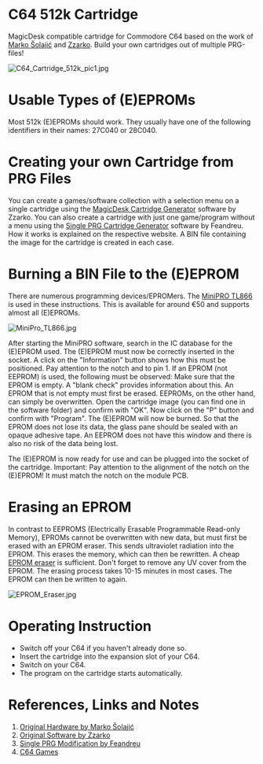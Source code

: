 # C64 512k Cartridge
MagicDesk compatible cartridge for Commodore C64 based on the work of [Marko Šolajić](https://github.com/msolajic/c64-magic-desk-512k) and [Zzarko](https://bitbucket.org/zzarko/magic-desk-cartridge-generator/src/master/). Build your own cartridges out of multiple PRG-files!

![C64_Cartridge_512k_pic1.jpg](https://raw.githubusercontent.com/wagiminator/C64-Collection/master/C64_Cartridge_512k/documentation/C64_Cartridge_512k_pic1.jpg)

# Usable Types of (E)EPROMs
Most 512k (E)EPROMs should work. They usually have one of the following identifiers in their names: 27C040 or 28C040.

# Creating your own Cartridge from PRG Files
You can create a games/software collection with a selection menu on a single cartridge using the [MagicDesk Cartridge Generator](https://bitbucket.org/zzarko/magic-desk-cartridge-generator/src/master/) software by Zzarko. You can also create a cartridge with just one game/program without a menu using the [Single PRG Cartridge Generator](https://github.com/Feandreu/mdeskcrtgenfsp) software by Feandreu. How it works is explained on the respective website. A BIN file containing the image for the cartridge is created in each case.

# Burning a BIN File to the (E)EPROM 
There are numerous programming devices/EPROMers. The [MiniPRO TL866](https://aliexpress.com/wholesale?SearchText=MiniPro+TL866) is used in these instructions. This is available for around €50 and supports almost all (E)EPROMs.

![MiniPro_TL866.jpg](https://raw.githubusercontent.com/wagiminator/C64-Collection/master/C64_Cartridge_8k/documentation/MiniPro_TL866.jpg)

After starting the MiniPRO software, search in the IC database for the (E)EPROM used. The (E)EPROM must now be correctly inserted in the socket. A click on the "Information" button shows how this must be positioned. Pay attention to the notch and to pin 1. If an EPROM (not EEPROM) is used, the following must be observed: Make sure that the EPROM is empty. A "blank check" provides information about this. An EPROM that is not empty must first be erased. EEPROMs, on the other hand, can simply be overwritten. Open the cartridge image (you can find one in the software folder) and confirm with "OK". Now click on the "P" button and confirm with "Program". The (E)EPROM will now be burned. So that the EPROM does not lose its data, the glass pane should be sealed with an opaque adhesive tape. An EEPROM does not have this window and there is also no risk of the data being lost.

The (E)EPROM is now ready for use and can be plugged into the socket of the cartridge. Important: Pay attention to the alignment of the notch on the (E)EPROM! It must match the notch on the module PCB.

# Erasing an EPROM
In contrast to EEPROMS (Electrically Erasable Programmable Read-only Memory), EPROMs cannot be overwritten with new data, but must first be erased with an EPROM eraser. This sends ultraviolet radiation into the EPROM. This erases the memory, which can then be rewritten. A cheap [EPROM eraser](https://aliexpress.com/wholesale?SearchText=eprom+eraser) is sufficient. Don't forget to remove any UV cover from the EPROM. The erasing process takes 10-15 minutes in most cases. The EPROM can then be written to again.

![EPROM_Eraser.jpg](https://raw.githubusercontent.com/wagiminator/C64-Collection/master/C64_Cartridge_8k/documentation/EPROM_Eraser.jpg)

# Operating Instruction
- Switch off your C64 if you haven't already done so.
- Insert the cartridge into the expansion slot of your C64.
- Switch on your C64.
- The program on the cartridge starts automatically.

# References, Links and Notes
1. [Original Hardware by Marko Šolajić](https://github.com/msolajic/c64-magic-desk-512k)
2. [Original Software by Zzarko](https://bitbucket.org/zzarko/magic-desk-cartridge-generator/src/master/)
3. [Single PRG Modification by Feandreu](https://github.com/Feandreu/mdeskcrtgenfsp)
4. [C64 Games](https://www.c64games.de/)
